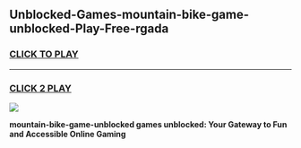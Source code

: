 
## Unblocked-Games-mountain-bike-game-unblocked-Play-Free-rgada
<h3>
<a href="https://premium76.site?title=mountain-bike-game-unblocked&ref=09A">CLICK TO PLAY</a></h3>
<hr>

<h3>
<a href="https://premium76.site?title=mountain-bike-game-unblocked&ref=09A">CLICK 2 PLAY</a>
  
</h3>

<a href="https://premium76.site?title=mountain-bike-game-unblocked&ref=09A"><img src="https://clearcache.store/games.png"></a>


**mountain-bike-game-unblocked games unblocked: Your Gateway to Fun and Accessible Online Gaming**
